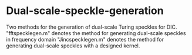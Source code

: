 # Dual-scale-speckle-generation
Two methods for the generation of dual-scale Turing speckles for DIC.
"fftspecklegen.m" denotes the method for generating dual-scale speckles in frequency domain
"Jincspecklegen.m" denotes the method for generating dual-scale speckles with a designed kernel.
